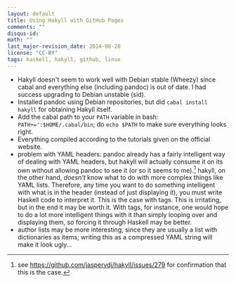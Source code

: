 ```yaml
---
layout: default
title: Using Hakyll with GitHub Pages
comments: ""
disqus-id: 
math: ""
last_major-revision_date: 2014-08-28
license: "CC-BY"
tags: haskell, hakyll, github, linux
---
```


- Hakyll doesn't seem to work well with Debian stable (Wheezy) since cabal and everything else (including pandoc) is out of date.  I had success upgrading to Debian unstable (sid).
- Installed pandoc using Debian repositories, but did `cabal install hakyll` for obtaining Hakyll itself.
- Add the cabal path to your `PATH` variable in bash: `PATH+=':$HOME/.cabal/bin`; do `echo $PATH` to make sure everything looks right.
- Everything compiled according to the tutorials given on the official website.
- problem with YAML headers: pandoc already has a fairly intelligent way of dealing with YAML headers, but hakyll will actually consume it on its own without allowing pandoc to see it (or so it seems to me).[^gh]
hakyll, on the other hand, *doesn't* know what to do with more complex things like YAML lists.
Therefore, any time you want to do something intelligent with what is in the header (instead of just displaying it), you must write Haskell code to interpret it.
This is the case with tags.
This is irritating, but in the end it may be worth it. With tags, for instance, one would hope to do a lot more intelligent things with it than simply looping over and displaying them, so forcing it through Haskell may be better.
- author lists may be more interesting, since they are usually a list with dictionaries as items; writing this as a compressed YAML string will make it look ugly...

[^gh]: see <https://github.com/jaspervdj/hakyll/issues/279> for confirmation that this is the case.

